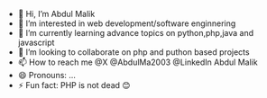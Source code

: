 - 👋 Hi, I’m Abdul Malik
- 👀 I’m interested in  web development/software enginnering
- 🌱 I’m currently learning advance topics on python,php,java and javascript
- 💞️ I’m looking to collaborate on  php and puthon based projects
- 📫 How to reach me @X @AbdulMa2003 @LinkedIn Abdul Malik 
- 😄 Pronouns: ...
- ⚡ Fun fact: PHP is not dead 😊

<!---
AbdulMa1505/AbdulMa1505 is a ✨ special ✨ repository because its `README.md` (this file) appears on your GitHub profile.
You can click the Preview link to take a look at your changes.
--->
